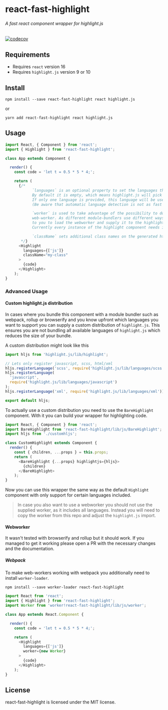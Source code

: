 # react-fast-highlight

###### A fast react component wrapper for highlight.js

[![codecov](https://codecov.io/gh/researchgate/react-fast-highlight/branch/master/graph/badge.svg)](https://codecov.io/gh/researchgate/react-fast-highlight)

## Requirements

- Requires `react` version 16
- Requires `highlight.js` version 9 or 10

## Install

`npm install --save react-fast-highlight react highlight.js`

or

`yarn add react-fast-highlight react highlight.js`

## Usage

```js
import React, { Component } from 'react';
import { Highlight } from 'react-fast-highlight';

class App extends Component {

  render() {
    const code = 'let t = 0.5 * 5 * 4;';

    return (
      {/*
            `languages` is an optional property to set the languages that highlight.js should pick from.
            By default it is empty, which means highlight.js will pick from all available languages.
            If only one language is provided, this language will be used without doing checks beforehand.
            (Be aware that automatic language detection is not as fast as when specifing a language.)

            `worker` is used to take advantage of the possibility to do the highlighting work in a
            web-worker. As different module-bundlers use different ways to load web-workers, it is up
            to you to load the webworker and supply it to the highlight component. (see example)
            Currently every instance of the highlight component needs its own web-worker.

            `className` sets additional class names on the generated html markup.
       */}
      <Highlight
        languages={['js']}
        className="my-class"
      >
        {code}
      </Highlight>
    );
}
```

### Advanced Usage

#### Custom highlight.js distribution

In cases where you bundle this component with a module bundler such as webpack,
rollup or browserify and you know upfront which languages you want to support
you can supply a custom distribution of `highlight.js`. This ensures you are not
bundling all available languages of `highlight.js` which reduces the size of
your bundle.

A custom distribution might look like this

```js
import hljs from 'highlight.js/lib/highlight';

// Lets only register javascript, scss, html/xml
hljs.registerLanguage('scss', require('highlight.js/lib/languages/scss'));
hljs.registerLanguage(
  'javascript',
  require('highlight.js/lib/languages/javascript')
);
hljs.registerLanguage('xml', require('highlight.js/lib/languages/xml'));

export default hljs;
```

To actually use a custom distribution you need to use the `BareHighlight`
component. With it you can build your wrapper for highlighting code.

```js
import React, { Component } from 'react';
import BareHighlight from 'react-fast-highlight/lib/js/BareHighlight';
import hljs from './customhljs';

class CustomHighlight extends Component {
  render() {
    const { children, ...props } = this.props;
    return (
      <BareHighlight {...props} highlightjs={hljs}>
        {children}
      </BareHighlight>
    );
}
```

Now you can use this wrapper the same way as the default `Highlight` component
with only support for certain languages included.

> In case you also want to use a webworker you should not use the supplied
> worker, as it includes all languages. Instead you will need to copy the worker
> from this repo and adjust the `highlight.js` import.

#### Webworker

It wasn't tested with browserify and rollup but it should work. If you managed
to get it working please open a PR with the necessary changes and the
documentation.

##### Webpack

To make web-workers working with webpack you additionally need to install
`worker-loader`.

`npm install --save worker-loader react-fast-highlight`

```js
import React from 'react';
import { Highlight } from 'react-fast-highlight';
import Worker from 'worker!react-fast-highlight/lib/js/worker';

class App extends React.Component {

  render() {
    const code = 'let t = 0.5 * 5 * 4;';

    return (
      <Highlight
        languages={['js']}
        worker={new Worker}
      >
        {code}
      </Highlight>
    );
}
```

## License

react-fast-highlight is licensed under the MIT license.
